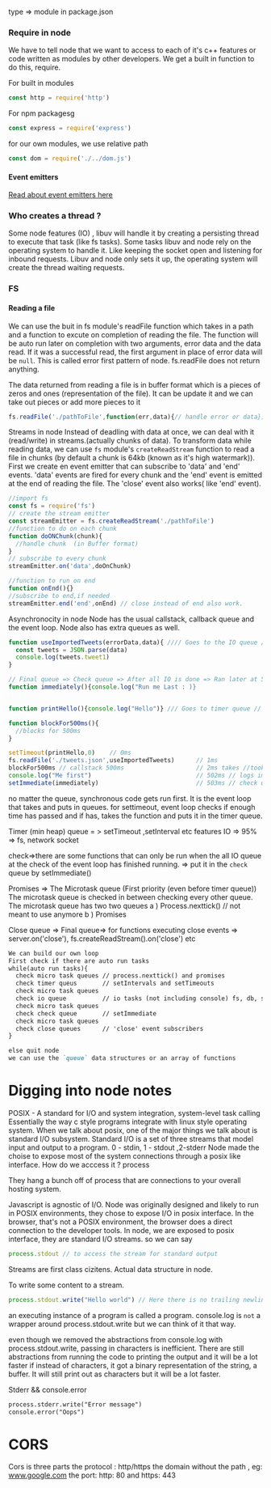 type => module in package.json
### Require in node
We have to tell node that we want to access to each of it's c++ features or code written as modules by other developers. We get a built in function to do this, require.

For built in modules
```js
const http = require('http')
```
For npm packagesg
```js
const express = require('express')
```
for our own modules, we use relative path
```js
const dom = require('./../dom.js')
```

#### Event emitters
[Read about event emitters here](https://nodejs.dev/learn/the-nodejs-event-emitter)

### Who creates a thread ?
Some node features (IO) , libuv will handle it by creating a persisting thread to execute that task (like fs tasks). Some tasks libuv and node rely on the operating system to handle it. Like keeping the socket open and listening for inbound requests. Libuv and node only sets it up, the operating system will create the thread waiting requests.


### FS

#### Reading a file

We can use the buit in fs module's readFile function which takes in a path and a function to excute on completion of reading the file. The function will be auto run later on completion with two arguments, error data and the data read. If it was a successful read, the first argument in place of error data will be `null`. This is called error first pattern of node.
fs.readFile does not return anything.


The data returned from reading a file is in buffer format which is a pieces of zeros and ones (representation of the  file). It can be update it and we can take out pieces or add more pieces to it

```js
fs.readFile('./pathToFile',function(err,data){// handle error or data})

```

Streams in node
Instead of deadling with data at once, we can deal with it (read/write) in streams.(actually chunks of data).
To transform data while reading data, we can use `fs` module's `createReadStream` function to read a file in chunks (by default a chunk is 64kb (known as it's high watermark)).
First we create en event emitter that can subscribe to 'data' and 'end' events. 'data' events are fired for every chunk and the 'end' event is emitted at the end of reading the file. 
The 'close' event also works( like 'end' event).

```js
//import fs
const fs = require('fs')
// create the stream emitter
const streamEmitter = fs.createReadStream('./pathToFile')
//function to do on each chunk
function doONChunk(chunk){
  //handle chunk  (in Buffer format)
}
// subscribe to every chunk
streamEmitter.on('data',doOnChunk)

//function to run on end
function onEnd(){}
//subscribe to end,if needed
streamEmitter.end('end',onEnd) // close instead of end also work.
```

Asynchronocity in node
Node has the usual callstack, callback queue and the event loop.
Node also has extra queues as well.



```js
function useImportedTweets(errorData,data){ //// Goes to the IO queue /// Ran later at 505ms 
  const tweets = JSON.parse(data)
  console.log(tweets.tweet1)
}

// Final queue => Check queue => After all IO is done => Ran later at 506 ms
function immediately(){console.log("Run me Last : )}


function printHello(){console.log("Hello")} /// Goes to timer queue // Ran later at 504ms (priority first queue)

function blockFor500ms(){ 
  //blocks for 500ms
}

setTimeout(printHello,0)    // 0ms
fs.readFile('./tweets.json',useImportedTweets)      // 1ms 
blockFor500ms // callstack 500ms                    // 2ms takes //took 500 ms
console.log("Me first")                             // 502ms // logs immediately (not in IO queue)
setImmediate(immediately)                           // 503ms // check queue after all IO (at that moment) has finished

```

no matter the queue, synchronous code gets run first. It is the event loop that takes and puts in queues. for settimeout, event loop checks if enough time has passed and if has, takes the function and puts it in the timer queue.

Timer (min heap) queue = > setTimeout ,setInterval etc features
IO => 95% => fs, network socket

check=>there are some functions that can only be run when the all IO queue at the check of the event loop has finished running. => put it in the `check` queue by setImmediate()


Promises => The Microtask queue (First priority (even before timer queue)) The microtask queue is checked in between checking every other queue.
  The microtask queue has two two queues
    a ) Process.nexttick() // not meant to use anymore
    b ) Promises

  Close queue => Final queue=> for functions executing close events => server.on('close'), fs.createReadStream().on('close') etc


```md
We can build our own loop
First check if there are auto run tasks
while(auto run tasks){
  check micro task queues // process.nexttick() and promises
  check timer queus       // setIntervals and setTimeouts
  check micro task queues 
  check io queue          // io tasks (not including console) fs, db, socket
  check micro task queues
  check check queue       // setImmediate
  check micro task queues
  check close queues      // 'close' event subscribers
}

else quit node
we can use the `queue` data structures or an array of functions
```

# Digging into node notes

POSIX -  A standard for I/O and system integration, system-level task calling
Essentially the way c style programs integrate with linux style operating system.
When we talk about posix, one of the major things we talk about is standard I/O subsystem.
Standard I/O is a set of three streams that model input and output to a program. 0 - stdin, 1 - stdout ,2-stderr
Node made the choise to expose most of the system connections through a posix like interface.
How do we acccess it ?
process

They hang a bunch off of process that are connections to your overall hosting system.

Javascript is agnostic of I/O.
Node was originally designed and likely to run in POSIX environments, they chose to expose I/O in posix interface. In the browser, that's not a POSIX environment, the browser does a direct connection to the developer tools.
In node, we are exposed to posix interface, they are standard I/O streams.
so we can say
```js
process.stdout // to access the stream for standard output
```
Streams are first class cizitens. Actual data structure in node.

To write some content to a stream.
```js
process.stdout.write("Hello world") // Here there is no trailing newline
```
an executing instance of a program is called a program.
console.log is `not` a wrapper around process.stdout.write but we can think of it that way.

even though we removed the abstractions from console.log with process.stdout.write, passing in characters is inefficient. There are still abstractions from running the code to printing the output and it will be a lot faster if instead of characters, it got a binary representation of the string, a buffer.
It will still print out as characters but it will be a lot faster.


Stderr && console.error
```jsp
process.stderr.write("Error message")
console.error("Oops")
```

# CORS
Cors is three parts
the protocol : http/https
the domain without the path , eg: www.google.com
the port: http: 80 and https: 443

